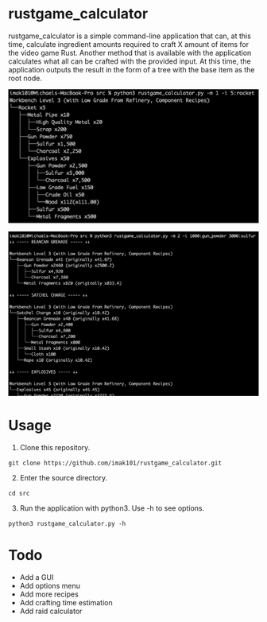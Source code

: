 # rustgame_calculator
rustgame_calculator is a simple command-line application that can, at this time, calculate ingredient amounts required to craft X amount of items for the video game Rust. Another method that is available with the application calculates what all can be crafted with the provided input. At this time, the application outputs the result in the form of a tree with the base item as the root node.

![Sample of "ingredients needed for..." method](./images/sample1.png "Sample of 'ingredients needed for...' method")

![Sample of "what can I make with..." method](./images/sample2.png "Sample of 'what can I make with...' method")

# Usage
1. Clone this repository.
```
git clone https://github.com/imak101/rustgame_calculator.git
```
2. Enter the source directory.
```
cd src
```
3. Run the application with python3. Use -h to see options.
```
python3 rustgame_calculator.py -h
```

# Todo
- Add a GUI
- Add options menu
- Add more recipes
- Add crafting time estimation
- Add raid calculator
